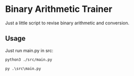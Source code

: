 # Binary Arithmetic Trainer

Just a little script to revise binary arithmetic and conversion.

## Usage

Just run main.py in src:
    
```bash
python3 ./src/main.py
```

```
py .\src\main.py
```
